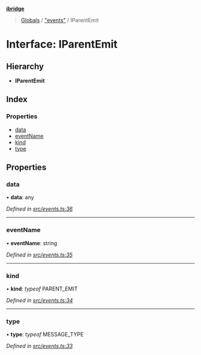 **[ibridge](../README.md)**

> [Globals](../README.md) / ["events"](../modules/_events_.md) / IParentEmit

# Interface: IParentEmit

## Hierarchy

* **IParentEmit**

## Index

### Properties

* [data](_events_.iparentemit.md#data)
* [eventName](_events_.iparentemit.md#eventname)
* [kind](_events_.iparentemit.md#kind)
* [type](_events_.iparentemit.md#type)

## Properties

### data

•  **data**: any

*Defined in [src/events.ts:36](https://github.com/franleplant/ibridge/blob/046b2f2/src/events.ts#L36)*

___

### eventName

•  **eventName**: string

*Defined in [src/events.ts:35](https://github.com/franleplant/ibridge/blob/046b2f2/src/events.ts#L35)*

___

### kind

•  **kind**: *typeof* PARENT\_EMIT

*Defined in [src/events.ts:34](https://github.com/franleplant/ibridge/blob/046b2f2/src/events.ts#L34)*

___

### type

•  **type**: *typeof* MESSAGE\_TYPE

*Defined in [src/events.ts:33](https://github.com/franleplant/ibridge/blob/046b2f2/src/events.ts#L33)*
